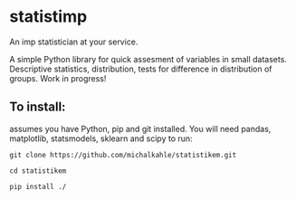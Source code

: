 # statistimp
An imp statistician at your service.

A simple Python library for quick assesment of variables in small datasets. 
Descriptive statistics, distribution, tests for difference in distribution of groups.
Work in progress!

## To install:
assumes you have Python, pip and git installed. You will need pandas, matplotlib, statsmodels, sklearn and scipy to run:

`git clone https://github.com/michalkahle/statistikem.git`

`cd statistikem`

`pip install ./`
